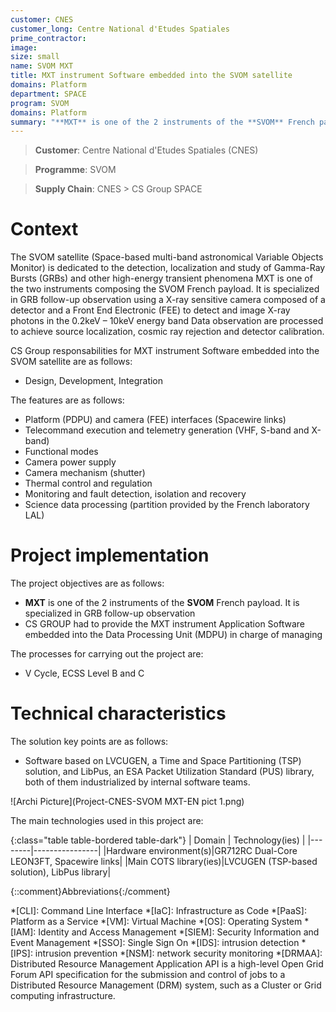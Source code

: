 ```yaml
---
customer: CNES
customer_long: Centre National d'Etudes Spatiales
prime_contractor: 
image: 
size: small
name: SVOM MXT
title: MXT instrument Software embedded into the SVOM satellite
domains: Platform
department: SPACE
program: SVOM
domains: Platform
summary: "**MXT** is one of the 2 instruments of the **SVOM** French payload. It is specialized in GRB follow-up observation. CS GROUP had to provide the MXT instrument Application Software embedded into the Data Processing Unit (MDPU) in charge of managing"
---
```


> __Customer__\: Centre National d'Etudes Spatiales (CNES)

> __Programme__\: SVOM

> __Supply Chain__\: CNES >  CS Group SPACE


# Context

The SVOM satellite (Space-based multi-band astronomical Variable Objects Monitor) is dedicated to the detection, localization and study of Gamma-Ray Bursts (GRBs) and other high-energy transient phenomena
MXT is one of the two instruments composing the SVOM French payload. It is specialized in GRB follow-up observation using a X-ray sensitive camera composed of a detector and a Front End Electronic (FEE) to detect and image X-ray photons in the 0.2keV – 10keV energy band
Data observation are processed to achieve source localization, cosmic ray rejection and detector calibration.

CS Group responsabilities for MXT instrument Software embedded into the SVOM satellite are as follows:
* Design, Development, Integration



The features are as follows:
* Platform (PDPU) and camera (FEE) interfaces (Spacewire links)
* Telecommand execution and telemetry generation (VHF, S-band and X-band)
* Functional modes
* Camera power supply
* Camera mechanism (shutter)
* Thermal control and regulation
* Monitoring and fault detection, isolation and recovery 
* Science data processing (partition provided by the French laboratory LAL)

# Project implementation

The project objectives are as follows:
* **MXT** is one of the 2 instruments of the **SVOM** French payload. It is specialized in GRB follow-up observation
* CS GROUP had to provide the MXT instrument Application Software embedded into the Data Processing Unit (MDPU) in charge of managing

The processes for carrying out the project are:
* V Cycle, ECSS Level B and C

# Technical characteristics

The solution key points are as follows:
* Software based on LVCUGEN, a Time and Space Partitioning (TSP) solution, and LibPus, an ESA Packet Utilization Standard (PUS) library, both of them industrialized by internal software teams.

![Archi Picture](Project-CNES-SVOM MXT-EN pict 1.png)

The main technologies used in this project are:

{:class="table table-bordered table-dark"}
| Domain | Technology(ies) |
|--------|----------------|
|Hardware environment(s)|GR712RC Dual-Core LEON3FT, Spacewire links|
|Main COTS library(ies)|LVCUGEN (TSP-based solution), LibPus library|



{::comment}Abbreviations{:/comment}

*[CLI]: Command Line Interface
*[IaC]: Infrastructure as Code
*[PaaS]: Platform as a Service
*[VM]: Virtual Machine
*[OS]: Operating System
*[IAM]: Identity and Access Management
*[SIEM]: Security Information and Event Management
*[SSO]: Single Sign On
*[IDS]: intrusion detection
*[IPS]: intrusion prevention
*[NSM]: network security monitoring
*[DRMAA]: Distributed Resource Management Application API is a high-level Open Grid Forum API specification for the submission and control of jobs to a Distributed Resource Management (DRM) system, such as a Cluster or Grid computing infrastructure.
